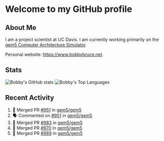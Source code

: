 # Welcome to my GitHub profile

## About Me

I am a project scientist at UC Davis. I am currently working primarily on the [gem5 Computer Architecture Simulator](https://github.com/gem5).

Personal website: <https://www.bobbybruce.net>.

## Stats

![Bobby's GitHub stats](https://github-readme-stats.vercel.app/api?username=bobbyrbruce&show_icons=true&theme=responsive&include_all_commits=true&count_private=true&show=reviews&disable_animations=true)
![Bobby's Top Languages ](https://github-readme-stats.vercel.app/api/top-langs/?username=bobbyrbruce&layout=compact&theme=responsive&count_private=true&langs_count=10&disable_animations=true)

## Recent Activity

<!--START_SECTION:activity-->
1. 🎉 Merged PR [#951](https://github.com/gem5/gem5/pull/951) in [gem5/gem5](https://github.com/gem5/gem5)
2. 🗣 Commented on [#951](https://github.com/gem5/gem5/pull/951#issuecomment-2037961745) in [gem5/gem5](https://github.com/gem5/gem5)
3. 🎉 Merged PR [#983](https://github.com/gem5/gem5/pull/983) in [gem5/gem5](https://github.com/gem5/gem5)
4. 🎉 Merged PR [#970](https://github.com/gem5/gem5/pull/970) in [gem5/gem5](https://github.com/gem5/gem5)
5. 🎉 Merged PR [#989](https://github.com/gem5/gem5/pull/989) in [gem5/gem5](https://github.com/gem5/gem5)
<!--END_SECTION:activity-->
